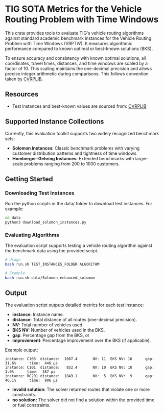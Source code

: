 # TIG SOTA Metrics for the Vehicle Routing Problem with Time Windows

This crate provides tools to evaluate TIG's vehicle routing algorithms against standard academic benchmark instances for the Vehicle Routing Problem with Time Windows (VRPTW). It measures algorithmic performance compared to known optimal or best-known solutions (BKS).

To ensure accuracy and consistency with known optimal solutions, all coordinates, travel times, distances, and time windows are scaled by a factor of 10. This scaling maintains the one-decimal precision and allows precise integer arithmetic during comparisons. This follows convention taken by [CVRPLIB](http://vrp.galgos.inf.puc-rio.br/index.php/en/plotted-instances?data=C101).

## Resources

- Test instances and best-known values are sourced from: [CVRPLIB](http://vrp.galgos.inf.puc-rio.br/media/com_vrp/instances/)

## Supported Instance Collections

Currently, this evaluation toolkit supports two widely recognized benchmark sets:
- **Solomon Instances**: Classic benchmark problems with varying customer distribution patterns and tightness of time windows.
- **Homberger–Gehring Instances**: Extended benchmarks with larger-scale problems ranging from 200 to 1000 customers.


## Getting Started

### Downloading Test Instances

Run the python scripts in the data/ folder to download test instances. For example: 

```bash
cd data
python3 download_solomon_instances.py
```

### Evaluating Algorithms

The evaluation script supports testing a vehicle routing algorithm against the benchmark data using the provided script.

```bash
# Usage
bash run.sh TEST_INSTANCES_FOLDER ALGORITHM

# Example
bash run.sh data/Solomon enhanced_solomon
```

## Output

The evaluation script outputs detailed metrics for each test instance:
- **instance**: Instance name.
- **distance**: Total distance of all routes (one-decimal precision).
- **NV**: Total number of vehicles used.
- **BKS NV**: Number of vehicles used in the BKS.
- **gap**: Percentage gap from the BKS, or
- **improvement**: Percentage improvement over the BKS (if applicable).

Example output:
```
instance: C103  distance:  1087.4       NV: 11  BKS NV: 10      gap: 31.6%      time:  446 µs
instance: C101  distance:   852.4       NV: 10  BKS NV: 10      gap:  3.0%      time:  387 µs
instance: RC201 distance:  1843.1       NV:  5  BKS NV:  9      gap: 46.1%      time:  906 µs
```
- **invalid solution:** The solver returned routes that violate one or more constraints.
- **no solution:** The solver did not find a solution within the provided time or fuel constraints.

